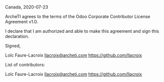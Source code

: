 Canada, 2020-07-23

ArcheTI agrees to the terms of the Odoo Corporate Contributor License
Agreement v1.0.

I declare that I am authorized and able to make this agreement and sign this
declaration.

Signed,

Loïc Faure-Lacroix <llacroix@archeti.com> https://github.com/llacroix

List of contributors:

Loïc Faure-Lacroix <llacroix@archeti.com> https://github.com/llacroix

